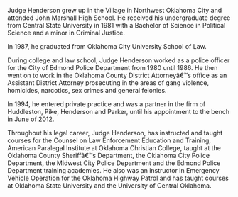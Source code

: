 ﻿---
fname: 'Timothy'
lname: 'Henderson'
id: 1060
published: False
layout: judge-bio
---
Judge Henderson grew up in the Village in Northwest Oklahoma City and attended John Marshall High School.  He received his undergraduate degree from Central State University in 1981 with a Bachelor of Science in Political Science and a minor in Criminal Justice.

In 1987, he graduated from Oklahoma City University School of Law.  

During college and law school, Judge Henderson worked as a police officer for the City of Edmond Police Department from 1980 until 1986.  He then went on to work in the Oklahoma County District Attorneyâ€™s office as an Assistant District Attorney prosecuting in the areas of gang violence, homicides, narcotics, sex crimes and general felonies.

In 1994, he entered private practice and was a partner in the firm of Huddleston, Pike, Henderson and Parker, until his appointment to the bench in June of 2012.  

Throughout his legal career, Judge Henderson, has instructed and taught courses for the Counsel on Law Enforcement Education and Training, American Paralegal Institute at Oklahoma Christian College, taught at the Oklahoma County Sheriffâ€™s Department, the Oklahoma City Police Department, the Midwest City Police Department and the Edmond Police Department training academies.  He also was an instructor in Emergency Vehicle Operation for the Oklahoma Highway Patrol and has taught courses at Oklahoma State University and the University of Central Oklahoma.
